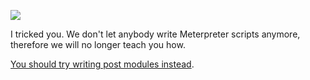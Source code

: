 ![](http://33.media.tumblr.com/c401d059691518419b0252fdf17db7f1/tumblr_mgp6xbbCHl1rhtx24o1_250.gif)

I tricked you. We don't let anybody write Meterpreter scripts anymore, therefore we will no longer teach you how.

[You should try writing post modules instead](https://docs.metasploit.com/docs/development/developing-modules/guides/how-to-get-started-with-writing-a-post-module.html).